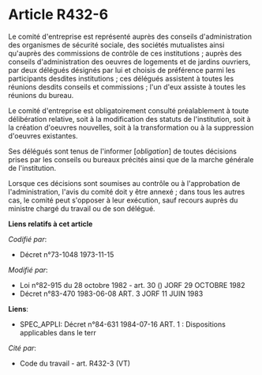 # Article R432-6

Le comité d'entreprise est représenté auprès des conseils d'administration des organismes de sécurité sociale, des sociétés
mutualistes ainsi qu'auprès des commissions de contrôle de ces institutions ; auprès des conseils d'administration des
oeuvres de logements et de jardins ouvriers, par deux délégués désignés par lui et choisis de préférence parmi les
participants desdites institutions ; ces délégués assistent à toutes les réunions desdits conseils et commissions ; l'un
d'eux assiste à toutes les réunions du bureau.

Le comité d'entreprise est obligatoirement consulté préalablement à toute délibération relative, soit à la modification des
statuts de l'institution, soit à la création d'oeuvres nouvelles, soit à la transformation ou à la suppression d'oeuvres
existantes.

Ses délégués sont tenus de l'informer [*obligation*] de toutes décisions prises par les conseils ou bureaux précités ainsi
que de la marche générale de l'institution.

Lorsque ces décisions sont soumises au contrôle ou à l'approbation de l'administration, l'avis du comité doit y être annexé ;
dans tous les autres cas, le comité peut s'opposer à leur exécution, sauf recours auprès du ministre chargé du travail ou de
son délégué.

**Liens relatifs à cet article**

_Codifié par_:

  - Décret n°73-1048 1973-11-15

_Modifié par_:

  - Loi n°82-915 du 28 octobre 1982 - art. 30 () JORF 29 OCTOBRE 1982
  - Décret n°83-470 1983-06-08 ART. 3 JORF 11 JUIN 1983

**Liens**:

  - SPEC_APPLI: Décret n°84-631 1984-07-16 ART. 1 : Dispositions applicables dans le terr

_Cité par_:

  - Code du travail - art. R432-3 (VT)
